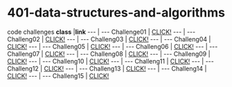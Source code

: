 # 401-data-structures-and-algorithms
code challenges
**class** |**link**
--- | --- 
Challenge01 | [CLICK!](https://github.com/alaaalmasri12/401-data-structures-and-algorithms/tree/array-reverse/challenges/arrayReverse)
--- | ---
Challeng02 | [CLICK!](https://github.com/alaaalmasri12/401-data-structures-and-algorithms/tree/array-shift)
--- | --- 
Challeng03 | [CLICK!](https://alaaalmasri12.github.io/reading-notes-301/class-03)
--- | --- 
Challeng04 | [CLICK!](https://alaaalmasri12.github.io/reading-notes-301/class-04)
--- | --- 
Challeng05 | [CLICK!](https://alaaalmasri12.github.io/reading-notes-301/class-05)
--- | --- 
Challeng06 | [CLICK!](https://alaaalmasri12.github.io/reading-notes-301/class-06)
--- | --- 
Challeng07 | [CLICK!](https://alaaalmasri12.github.io/reading-notes-301/class-07)
--- | --- 
Challeng08 | [CLICK!](https://alaaalmasri12.github.io/reading-notes-301/class-08)
--- | --- 
Challeng09 | [CLICK!](https://alaaalmasri12.github.io/reading-notes-301/class-09)
--- | --- 
Challeng10 | [CLICK!](https://alaaalmasri12.github.io/reading-notes-301/class-10)
--- | --- 
Challeng11 | [CLICK!](https://alaaalmasri12.github.io/reading-notes-301/class-11)
--- | --- 
Challeng12 | [CLICK!](https://alaaalmasri12.github.io/reading-notes-301/class-12)
--- | --- 
Challeng13 | [CLICK!](https://alaaalmasri12.github.io/reading-notes-301/class-13)
--- | --- 
Challeng14 | [CLICK!](https://alaaalmasri12.github.io/reading-notes-301/class-14)
--- | --- 
Challeng15 | [CLICK!](https://alaaalmasri12.github.io/reading-notes-301/class-15)





